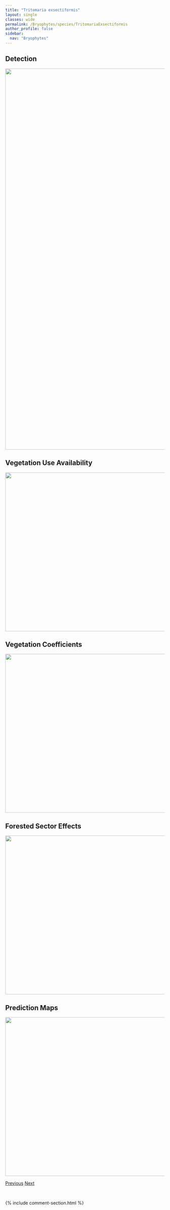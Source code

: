```yaml
---
title: "Tritomaria exsectiformis"
layout: single
classes: wide
permalink: /Bryophytes/species/TritomariaExsectiformis
author_profile: false
sidebar:
  nav: "Bryophytes"
---
```


<h2>Detection</h2>

<a href="https://drive.google.com/uc?export=view&id=1QQE0C50odqTqb45oFnaf1-LXwkmahZ4W">
<img src="https://drive.google.com/uc?export=view&id=1QQE0C50odqTqb45oFnaf1-LXwkmahZ4W" height = "1200" width = "800">
</a>


<h2>Vegetation Use Availability</h2>

<a href="https://drive.google.com/uc?export=view&id=1UAdCheAZ-P-npVJuYbOQonx2jCp0evqV">
<img src="https://drive.google.com/uc?export=view&id=1UAdCheAZ-P-npVJuYbOQonx2jCp0evqV" height = "500" width = "1000">
</a>


<h2>Vegetation Coefficients</h2>

<a href="https://drive.google.com/uc?export=view&id=1mQMAWoxWC-jZ6Utv1IdA8kzEkxq7RZJf">
<img src="https://drive.google.com/uc?export=view&id=1mQMAWoxWC-jZ6Utv1IdA8kzEkxq7RZJf" height = "500" width = "1000">
</a>


<h2>Forested Sector Effects</h2>

<a href="https://drive.google.com/uc?export=view&id=1tnmDno6ye0mtDNTN8XsKLJewyRkG4L5X">
<img src="https://drive.google.com/uc?export=view&id=1tnmDno6ye0mtDNTN8XsKLJewyRkG4L5X" height = "500" width = "1000">
</a>


<h2>Prediction Maps</h2>

<a href="https://drive.google.com/uc?export=view&id=1SXxreIu5tm7BrU-5TSLDAnFjddYmxfeX">
<img src="https://drive.google.com/uc?export=view&id=1SXxreIu5tm7BrU-5TSLDAnFjddYmxfeX" height = "500" width = "1000">
</a>


<a href="/DevelopmentWebsite/Bryophytes/species/TrichodonCylindrica" class="pagination--pager" title="Trichodon cylindricus">Previous</a> <a href="/DevelopmentWebsite/Bryophytes/species/TritomariaQuinquedentata" class="pagination--pager" title="Tritomaria quinquedentata">Next</a>

<p>&nbsp;</p>

{% include comment-section.html %}
